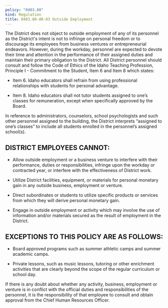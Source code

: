 ```yaml
---
policy: "0403.80"
kind: Regulation
title: 0403.80-AR-03 Outside Employment
---
```


The District does not object to outside employment of any of its personnel as the District's intent is not to infringe on personal freedom or to discourage its employees from business ventures or entrepreneurial endeavors. However, during the workday, personnel are expected to devote their time and attention in the performance of their assigned duties and maintain their primary obligation to the District.  All District personnel should consult and follow the Code of Ethics of the Idaho Teaching Profession, Principle I - Commitment to the Student, Item 6 and Item 8 which states:

- Item 6. Idaho educators shall refrain from using professional relationships with students for personal advantage.

- Item 8. Idaho educators shall not tutor students assigned to one’s classes for remuneration, except when specifically approved by the Board.

In reference to administrators, counselors, school psychologists and such other personnel assigned to the building, the District interprets “assigned to one’s classes” to include all students enrolled in the personnel’s assigned school(s).

## DISTRICT EMPLOYEES CANNOT:

- Allow outside employment or a business venture to interfere with their performance, duties or responsibilities, infringe upon the workday or contracted year, or interfere with the effectiveness of District work.

- Utilize District facilities, equipment, or materials for personal monetary gain in any outside business, employment or venture.

- Direct subordinates or students to utilize specific products or services from which they will derive personal monetary gain.

- Engage in outside employment or activity which may involve the use of information and/or materials secured as the result of employment in the District.

## EXCEPTIONS TO THIS POLICY ARE AS FOLLOWS:

- Board approved programs such as summer athletic camps and summer academic camps.

- Private lessons, such as music lessons, tutoring or other enrichment activities that are clearly beyond the scope of the regular curriculum or school day.

If there is any doubt about whether any activity, business, employment or venture is in conflict with the official duties and responsibilities of the personnel, it is the responsibility of that employee to consult and obtain approval from the Chief Human Resources Officer.

